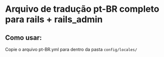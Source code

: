 # Arquivo de tradução pt-BR completo para rails + rails_admin

## Como usar:

Copie o arquivo pt-BR.yml para dentro da pasta `config/locales/`
